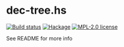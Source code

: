 # dec-tree.hs

[![Build status](https://img.shields.io/travis/strake/dec-tree.hs.svg?logo=travis)](https://travis-ci.org/strake/dec-tree.hs)
[![Hackage](https://img.shields.io/hackage/v/dec-tree.hs.svg?logo=haskell)](https://hackage.haskell.org/package/dec-tree.hs)
[![MPL-2.0 license](https://img.shields.io/badge/license-MPL--2.0-blue.svg)](LICENSE)

See README for more info
